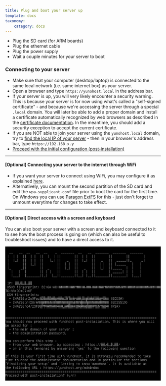 ```yaml
---
title: Plug and boot your server up
template: docs
taxonomy:
    category: docs
---
```


* Plug the SD card (for ARM boards)
* Plug the ethernet cable
* Plug the power supply
* Wait a couple minutes for your server to boot

### Connecting to your server

* Make sure that your computer (desktop/laptop) is connected to the same local network (i.e. same internet box) as your server.
* Open a browser and type `https://yunohost.local` in the address bar.
* If your server is up, you will very likely encounter a security warning. This is because your server is for now using what's called a "self-signed certificate" - and because we're accessing the server through a special `.local` domain. You will later be able to add a proper domain and install a certificate automatically recognized by web browsers as described in the [certificate documentation](/certificate). In the meantime, you should add a security exception to accept the current certificate.
* If you are NOT able to join your server using the `yunohost.local` domain, try to [find the local IP of your server](/finding_the_local_ip) - then in your browser's address bar, type `https://192.168.x.y`
* [Proceed with the initial configuration (post-installation)](/postinstall)

--- 

#### [Optional] Connecting your server to the internet through WiFi

* If you want your server to connect using WiFi, you may configure it as explained [here](https://www.raspberrypi.org/documentation/configuration/wireless/wireless-cli.md).
* Alternatively, you can mount the second partition of the SD card and edit the `wpa-supplicant.conf` file prior to boot the card for the first time. On Windows you can use [Paragon ExtFS](https://www.paragon-software.com/home/extfs-windows/) for this - just don't forget to unmount everytime for changes to take effect.

---

#### [Optional] Direct access with a screen and keyboard

You can also boot your server with a screen and keyboard connected to it to see how the boot process is going on (which can also be useful to troubleshoot issues) and to have a direct access to it.

<div class="text-center"><img src="/images/boot_screen.png"></div>
